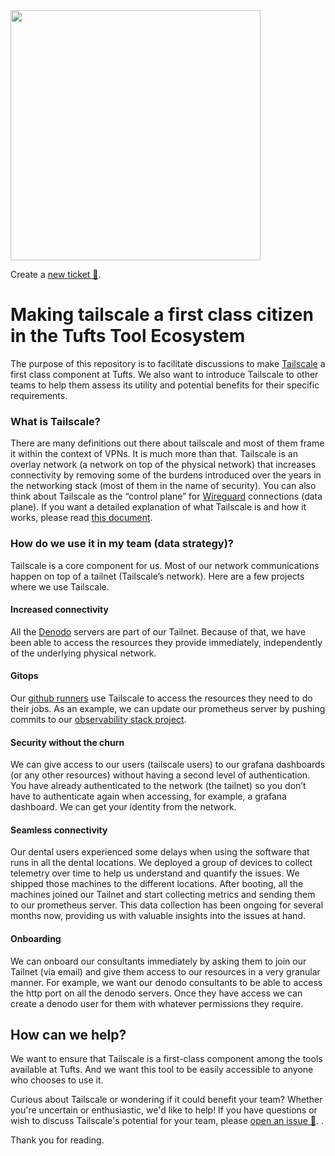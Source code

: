 
<img src="https://github.com/Tufts-Technology-Services/tailscale-now/assets/17954/3ec0658c-0ada-4911-b163-d61573fd2724" width="400">

Create a [new ticket 🎫](https://github.com/Tufts-Technology-Services/tailscale-now/issues/new).

# Making tailscale a first class citizen in the Tufts Tool Ecosystem

The purpose of this repository is to facilitate discussions to make [Tailscale](https://tailscale.com/) a first class component at Tufts. We also want to introduce 
Tailscale to other teams to help them assess its utility and potential benefits for their specific requirements.

### What is Tailscale?

There are many definitions out there about tailscale and most of them frame it within the context of VPNs. It is much more than that. Tailscale is an overlay network (a network on top of the physical network) that increases connectivity by removing some of the burdens introduced over the years in the networking stack (most of them in the name of security). You can also think about Tailscale as the “control plane” for [Wireguard](https://www.wireguard.com/) connections (data plane). If you want a detailed explanation of what Tailscale is and how it works, please read [this document](https://tailscale.com/blog/how-tailscale-works). 

### How do we use it in my team (data strategy)?

Tailscale is a core component for us. Most of our network communications happen on top of a tailnet (Tailscale’s network). Here are a few projects where we use Tailscale. 

#### Increased connectivity

All the [Denodo](https://www.denodo.com/en) servers are part of our Tailnet. Because of that, we have been able to access the resources they provide immediately, independently of the underlying physical network.

#### Gitops

Our [github runners](https://docs.github.com/en/actions/using-github-hosted-runners/about-github-hosted-runners) use Tailscale to access the resources they need to do their jobs. As an example, we can update our prometheus server by pushing commits to our [observability stack project](https://github.com/TuftsUniversity/dscicd).

#### Security without the churn

We can give access to our users (tailscale users) to our grafana dashboards (or any other resources) without having a second level of authentication. You have already authenticated to the network (the tailnet) so you don’t have to authenticate again when accessing, for example, a grafana dashboard. We can get your identity from the network.

#### Seamless connectivity

Our dental users experienced some delays when using the software that runs in all the dental locations. We deployed a group of devices to collect telemetry over time to help us understand and quantify the issues. We shipped those machines to the different locations. After booting, all the machines joined our Tailnet and start collecting metrics and sending them to our prometheus server. This data collection has been ongoing for several months now, providing us with valuable insights into the issues at hand.

#### Onboarding

We can onboard our consultants immediately by asking them to join our Tailnet (via email) and give them access to our resources in a very granular manner. For example, we want our denodo consultants to be able to access the http port on all the denodo servers. Once they have access we can create a denodo user for them with whatever permissions they require.

## How can we help?

We want to ensure that Tailscale is a first-class component among the tools available at Tufts. And we want this tool to be easily accessible to anyone who chooses to use it.

Curious about Tailscale or wondering if it could benefit your team? Whether you're uncertain or enthusiastic, we'd like to help! If you have questions or wish to discuss Tailscale's potential for your team, please [open an issue 🎫](https://github.com/Tufts-Technology-Services/tailscale-now/issues/new).
. 

Thank you for reading.


